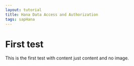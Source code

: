```yaml
---
layout: tutorial
title: Hana Data Access and Authorization
tags: sapHana
---
```

# First test

This is the first test with content just content and no image.
